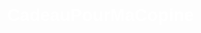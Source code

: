# CadeauPourMaCopine
Un petit site créé comme cadeau spécial pour ma copine ❤️
<!DOCTYPE html>
<html lang="fr">
<head>
    <meta charset="UTF-8">
    <meta name="viewport" content="width=device-width, initial-scale=1.0">
    <title>Forever</title>
    <style>
        body {
            margin: 0;
            padding: 0;
            font-family: 'Arial', sans-serif;
            background-image: url('https://source.unsplash.com/1920x1080/?nature,love');
            background-size: cover;
            background-position: center;
            color: white;
            text-align: center;
            overflow: hidden;
        }

        h1 {
            font-size: 4em;
            margin-top: 100px;
            animation: fadeIn 2s;
        }

        p {
            font-size: 1.5em;
            margin: 20px 40px;
            animation: fadeIn 2s;
            opacity: 0;
            animation-delay: 2s;
            animation-fill-mode: forwards;
            transition: opacity 0.5s ease-in-out;
        }

        @keyframes fadeIn {
            from {
                opacity: 0;
                transform: translateY(-50px);
            }
            to {
                opacity: 1;
                transform: translateY(0);
            }
        }

        .flower {
            position: absolute;
            width: 150px;
            animation: float 5s infinite;
            z-index: -1;
        }

        @keyframes float {
            0% { transform: translateY(0); }
            50% { transform: translateY(-20px); }
            100% { transform: translateY(0); }
        }

        .flower1 {
            top: 30%;
            left: 10%;
            animation-delay: 0s;
        }

        .flower2 {
            top: 60%;
            right: 10%;
            animation-delay: 1s;
        }

        .flower3 {
            top: 20%;
            left: 50%;
            animation-delay: 2s;
        }

        .flower4 {
            top: 70%;
            right: 50%;
            animation-delay: 3s;
        }

        .flower5 {
            top: 50%;
            left: 30%;
            animation-delay: 4s;
        }
    </style>
</head>
<body>
    <h1>FOREVER</h1>
    <p>Mon amour, chaque jour à tes côtés est un cadeau précieux. 
       Je t'aime d'une manière qui transcende les mots, 
       et je souhaite que chaque instant passé avec toi soit éternel. 
       Ta beauté, ta gentillesse et ton rire illuminent ma vie comme 
       mille étoiles dans le ciel. Je suis si reconnaissant de t'avoir 
       dans ma vie et je promets de toujours chérir notre amour. 
       Ensemble, pour toujours.</p>

    <img class="flower flower1" src="https://source.unsplash.com/150x150/?flower" alt="Flower">
    <img class="flower flower2" src="https://source.unsplash.com/150x150/?flower" alt="Flower">
    <img class="flower flower3" src="https://source.unsplash.com/150x150/?flower" alt="Flower">
    <img class="flower flower4" src="https://source.unsplash.com/150x150/?flower" alt="Flower">
    <img class="flower flower5" src="https://source.unsplash.com/150x150/?flower" alt="Flower">
</body>
</html>
